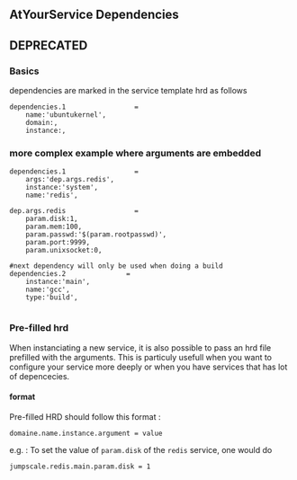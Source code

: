 ## AtYourService Dependencies

## DEPRECATED

### Basics
dependencies are marked in the service template hrd as follows

```
dependencies.1                 =
    name:'ubuntukernel',
    domain:,
    instance:,

```

### more complex example where arguments are embedded

```
dependencies.1                 =
    args:'dep.args.redis',
    instance:'system',
    name:'redis',

dep.args.redis                 =
    param.disk:1,
    param.mem:100,
    param.passwd:'$(param.rootpasswd)',
    param.port:9999,
    param.unixsocket:0,

#next dependency will only be used when doing a build
dependencies.2               =
    instance:'main',
    name:'gcc',
    type:'build',


```

### Pre-filled hrd
When instanciating  a new service, it is also possible to pass an hrd file prefilled with the arguments. This is particuly usefull when you want to configure your service more deeply or when you have services that has lot of depencecies.

#### format
Pre-filled HRD should follow this format :
```
domaine.name.instance.argument = value
```
e.g. :
To set the value of ```param.disk``` of the ```redis``` service, one would do
```
jumpscale.redis.main.param.disk = 1
```
